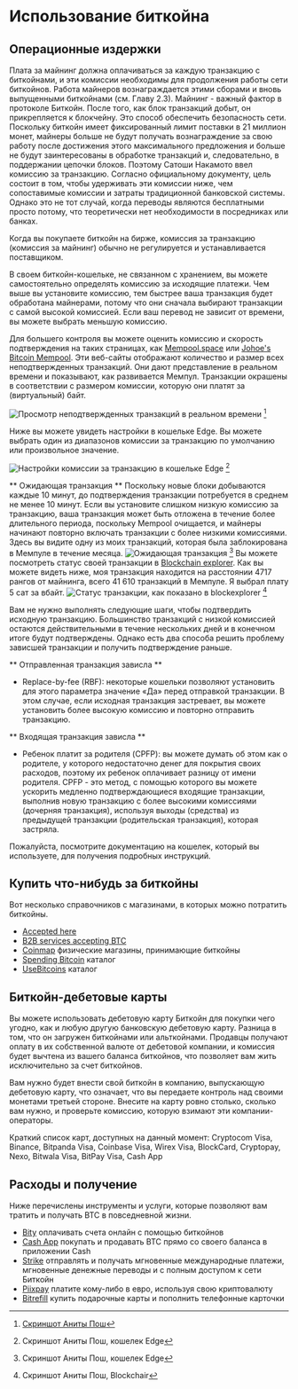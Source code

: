 # Использование биткойна

## Операционные издержки
Плата за майнинг должна оплачиваться за каждую транзакцию с биткойнами, и эти комиссии необходимы для продолжения работы сети биткойнов. Работа майнеров вознаграждается этими сборами и вновь выпущенными биткойнами (см. Главу 2.3). Майнинг - важный фактор в протоколе Биткойн. После того, как блок транзакций добыт, он прикрепляется к блокчейну. Это способ обеспечить безопасность сети. Поскольку биткойн имеет фиксированный лимит поставки в 21 миллион монет, майнеры больше не будут получать вознаграждение за свою работу после достижения этого максимального предложения и больше не будут заинтересованы в обработке транзакций и, следовательно, в поддержании цепочки блоков. Поэтому Сатоши Накамото ввел комиссию за транзакцию. Согласно официальному документу, цель состоит в том, чтобы удерживать эти комиссии ниже, чем сопоставимые комиссии и затраты традиционной банковской системы. Однако это не тот случай, когда переводы являются бесплатными просто потому, что теоретически нет необходимости в посредниках или банках.

Когда вы покупаете биткойн на бирже, комиссия за транзакцию (комиссия за майнинг) обычно не регулируется и устанавливается поставщиком.

В своем биткойн-кошельке, не связанном с хранением, вы можете самостоятельно определять комиссию за исходящие платежи. Чем выше вы установите комиссию, тем быстрее ваша транзакция будет обработана майнерами, потому что они сначала выбирают транзакции с самой высокой комиссией. Если ваш перевод не зависит от времени, вы можете выбрать меньшую комиссию.

Для большего контроля вы можете оценить комиссию и скорость подтверждения на таких страницах, как [Mempool.space](https://mempool.space/) или [Johoe's Bitcoin Mempool](https://jochen-hoenicke.de/queue/). Эти веб-сайты отображают количество и размер всех неподтвержденных транзакций. Они дают представление в реальном времени и показывают, как развивается Мемпул. Транзакции окрашены в соответствии с размером комиссии, которую они платят за (виртуальный) байт.

![Просмотр неподтвержденных транзакций в реальном времени](assets/_Mempool-space-white-back.png) [^74]

Ниже вы можете увидеть настройки в кошельке Edge. Вы можете выбрать один из диапазонов комиссии за транзакцию по умолчанию или произвольное значение.

![Настройки комиссии за транзакцию в кошельке Edge](assets/_transaction-fee-setting.png) [^75]

** Ожидающая транзакция **
Поскольку новые блоки добываются каждые 10 минут, до подтверждения транзакции потребуется в среднем не менее 10 минут. Если вы установите слишком низкую комиссию за транзакцию, ваша транзакция может быть отложена в течение более длительного периода, поскольку Mempool очищается, и майнеры начинают повторно включать транзакции с более низкими комиссиями. Здесь вы видите одну из моих транзакций, которая была заблокирована в Мемпуле в течение месяца.
![Ожидающая транзакция](assets/_Pending-transaction-edge.png) [^76]
Вы можете посмотреть статус своей транзакции в [Blockchain explorer](https://blockchair.com). Как вы можете видеть ниже, моя транзакция находится на расстоянии 4717 рангов от майнинга, всего 41 610 транзакций в Мемпуле. Я выбрал плату 5 сат за вбайт.
![Статус транзакции, как показано в blockexplorer](assets/_Pending-transaction-explorer.png) [^77]

Вам не нужно выполнять следующие шаги, чтобы подтвердить исходную транзакцию. Большинство транзакций с низкой комиссией остаются действительными в течение нескольких дней и в конечном итоге будут подтверждены. Однако есть два способа решить проблему зависшей транзакции и получить подтверждение раньше.

** Отправленная транзакция зависла **
* Replace-by-fee (RBF): некоторые кошельки позволяют установить для этого параметра значение «Да» перед отправкой транзакции. В этом случае, если исходная транзакция застревает, вы можете установить более высокую комиссию и повторно отправить транзакцию.

** Входящая транзакция зависла **
* Ребенок платит за родителя (CPFP): вы можете думать об этом как о родителе, у которого недостаточно денег для покрытия своих расходов, поэтому их ребенок оплачивает разницу от имени родителя. CPFP - это метод, с помощью которого вы можете ускорить медленно подтверждающиеся входящие транзакции, выполнив новую транзакцию с более высокими комиссиями (дочерняя транзакция), используя выходы (средства) из предыдущей транзакции (родительская транзакция), которая застряла.

Пожалуйста, посмотрите документацию на кошелек, который вы используете, для получения подробных инструкций.

## Купить что-нибудь за биткойны
Вот несколько справочников с магазинами, в которых можно потратить биткойны.
* [Accepted here](https://www.acceptedhere.io)
* [B2B services accepting BTC](https://cryptwerk.com/companies/b2b/btc/)
* [Coinmap](https://coinmap.org/view/) физические магазины, принимающие биткойны
* [Spending Bitcoin](https://spending-bitcoin.com/) каталог
* [UseBitcoins](https://usebitcoins.info/) каталог

## Биткойн-дебетовые карты
Вы можете использовать дебетовую карту Биткойн для покупки чего угодно, как и любую другую банковскую дебетовую карту. Разница в том, что он загружен биткойнами или альткойнами. Продавцы получают оплату в их собственной валюте от дебетовой компании, и комиссия будет вычтена из вашего баланса биткойнов, что позволяет вам жить исключительно за счет биткойнов.

Вам нужно будет внести свой биткойн в компанию, выпускающую дебетовую карту, что означает, что вы передаете контроль над своими монетами третьей стороне. Внесите на карту ровно столько, сколько вам нужно, и проверьте комиссию, которую взимают эти компании-операторы.

Краткий список карт, доступных на данный момент:
Cryptocom Visa, Binance, Bitpanda Visa, Coinbase Visa, Wirex Visa, BlockCard, Cryptopay, Nexo, Bitwala Visa, BitPay Visa, Cash App

## Расходы и получение
Ниже перечислены инструменты и услуги, которые позволяют вам тратить и получать BTC в повседневной жизни.
* [Bity](https://bity.com/products/crypto-online-bill-pay/) оплачивать счета онлайн с помощью биткойнов
* [Cash App](https://cash.app/bitcoin) покупать и продавать BTC прямо со своего баланса в приложении Cash
* [Strike](https://global.strike.me/) отправлять и получать мгновенные международные платежи, мгновенные денежные переводы и с полным доступом к сети Биткойн
* [Piixpay](https://www.piixpay.com/?lang=en) платите кому-либо в евро, используя свою криптовалюту
* [Bitrefill](https://www.bitrefill.com/?hl=en) купить подарочные карты и пополнить телефонные карточки

[^74]: [Скриншот Аниты Пош](https://mempool.space)  

[^75]: Скриншот Аниты Пош, кошелек Edge

[^76]: Скриншот Аниты Пош, кошелек Edge 

[^77]: Скриншот Аниты Пош, Blockchair 
